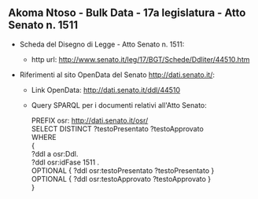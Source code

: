 ## Akoma Ntoso - Bulk Data - 17a legislatura - Atto Senato n. 1511 ##

* Scheda del Disegno di Legge - Atto Senato n. 1511:
	* http url: http://www.senato.it/leg/17/BGT/Schede/Ddliter/44510.htm

* Riferimenti al sito OpenData del Senato http://dati.senato.it/:
	* Link OpenData: http://dati.senato.it/ddl/44510
	* Query SPARQL per i documenti relativi all'Atto Senato:

        PREFIX osr: <http://dati.senato.it/osr/>  
		SELECT DISTINCT ?testoPresentato ?testoApprovato  
		WHERE  
		{  
		    ?ddl a osr:Ddl.  
		    ?ddl osr:idFase 1511 .  
		    OPTIONAL { ?ddl osr:testoPresentato ?testoPresentato }  
		    OPTIONAL { ?ddl osr:testoApprovato ?testoApprovato }  
		}
		